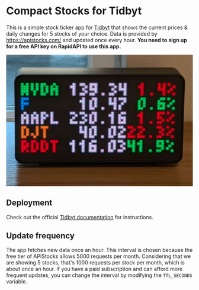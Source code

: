 # Compact Stocks for Tidbyt

This is a simple stock ticker app for [Tidbyt](https://tidbyt.com/) that shows the current prices & daily changes for 5 stocks of your choice. Data is provided by https://apistocks.com/ and updated once every hour. **You need to sign up for a free API key on RapidAPI to use this app.**

![Demo](demo.jpg)

## Deployment

Check out the official [Tidbyt documentation](https://tidbyt.dev/docs/) for instructions.

## Update frequency

The app fetches new data once an hour. This interval is chosen because the free tier of APIStocks allows 5000 requests per month. Considering that we are showing 5 stocks, that's 1000 requests per stock per month, which is about once an hour. If you have a paid subscription and can afford more frequent updates, you can change the interval by modifying the `TTL_SECONDS` variable.
